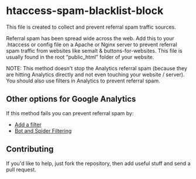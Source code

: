 htaccess-spam-blacklist-block
=============================

This file is created to collect and prevent referral spam traffic sources. 

Referral spam has been spread wide across the web. Add this to your .htaccess or config file on a Apache or Nginx server to prevent referral spam traffic from websites like semalt &amp; buttons-for-websites. This file is usually found in the root “public_html” folder of your website. 

NOTE:
This method doesn't stop the Analytics referral spam (because they are hitting Analytics directly and not even touching your website / server). You should also use filters in Analytics to prevent referral spam. 


## Other options for Google Analytics

If this method fails you can prevent referral spam by:

  * [Add a filter ](https://support.google.com/analytics/answer/1033162)
  * [Bot and Spider Filtering](https://plus.google.com/+GoogleAnalytics/posts/2tJ79CkfnZk) 


##  Contributing

If you'd like to help, just fork the repository, then add useful stuff and send a pull request.